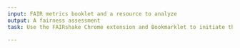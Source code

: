 ```yaml
---
input: FAIR metrics booklet and a resource to analyze
output: A fairness assessment
task: Use the FAIRshake Chrome extension and Bookmarklet to initiate the FAIR assessment of a digital object. .

---
```

